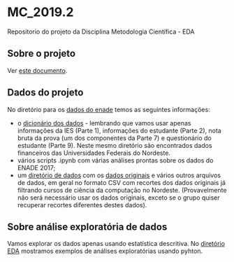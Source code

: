 # MC_2019.2
Repositorio do projeto da Disciplina Metodologia Científica - EDA

## Sobre o projeto
Ver [este documento](https://docs.google.com/document/d/e/2PACX-1vRvCe1cjAfxgrcARmcTeMo30W49kan3zzz51fmw6Ceu_HOOTDbpUlhBsllWRazc_aPT8FRshA85iwv9/pub).

## Dados do projeto

No diretório para os [dados do enade](./ENADE2017) temos as seguintes informações:

* o [dicionário dos dados](./ENADE2017/Dicion%C3%A1rio%20de%20vari%C3%A1veis%20dos%20Microdados%20do%20Enade_Edi%C3%A7%C3%A3o%202017.xlsx) - lembrando que vamos usar apenas informações da IES (Parte 1), informações do estudante (Parte 2), nota bruta da prova (um dos componentes da Parte 7) e questionário do estudante (Parte 9). Neste mesmo diretório são encontrados dados financeiros das Universidades Federais do Nordeste.
* vários scripts .ipynb com várias análises prontas sobre os dados do ENADE 2017;
* um [diretório de dados](./ENADE2017/dados) com os [dados originais](./ENADE2017/dados/microdados_ENADE_2017.csv.zip) e vários outros arquivos de dados, em geral no formato CSV com recortes dos dados originais já filtrando cursos de ciência da computação no Nordeste. (Provavelmente não será necessário usar os dados originais, exceto se o grupo quiser recuperar recortes diferentes destes dados).

## Sobre análise exploratória de dados

Vamos explorar os dados apenas usando estatística descritiva. No [diretório EDA](./EDA) mostramos exemplos de análises exploratórias usando pyhton. 
